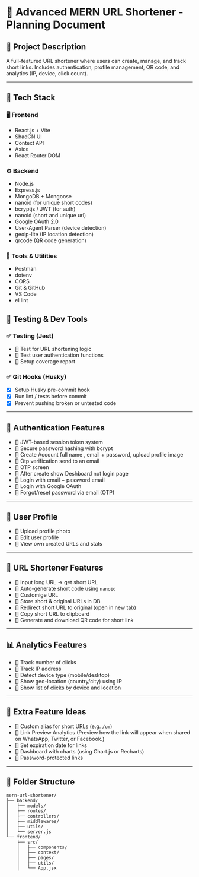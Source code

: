 # 🔗 Advanced MERN URL Shortener - Planning Document

## 📌 Project Description

A full-featured URL shortener where users can create, manage, and track short links. Includes authentication, profile management, QR code, and analytics (IP, device, click count).

---

## 🧰 Tech Stack

### 🖥️ Frontend

- React.js + Vite
- ShadCN UI
- Context API
- Axios
- React Router DOM

### ⚙️ Backend

- Node.js
- Express.js
- MongoDB + Mongoose
- nanoid (for unique short codes)
- bcryptjs / JWT (for auth)
- nanoid (short and unique url)
- Google OAuth 2.0
- User-Agent Parser (device detection)
- geoip-lite (IP location detection)
- qrcode (QR code generation)

### 🧪 Tools & Utilities

- Postman
- dotenv
- CORS
- Git & GitHub
- VS Code
- el lint

## 🧪 Testing & Dev Tools

### ✅ Testing (Jest)

- [] Test for URL shortening logic
- [] Test user authentication functions
- [] Setup coverage report

### ✅ Git Hooks (Husky)

- [x] Setup Husky pre-commit hook
- [x] Run lint / tests before commit
- [x] Prevent pushing broken or untested code

---

## 🔐 Authentication Features

- [] JWT-based session token system
- [] Secure password hashing with bcrypt
- [] Create Account full name , email + password, upload profile image
- [] Otp verification send to an email
- [] OTP screen
- [] After create show Deshboard not login page
- [] Login with email + password email
- [] Login with Google OAuth
- [] Forgot/reset password via email (OTP)

---

## 👤 User Profile

- [] Upload profile photo
- [] Edit user profile
- [] View own created URLs and stats

---

## 🔗 URL Shortener Features

- [] Input long URL → get short URL
- [] Auto-generate short code using `nanoid`
- [] Customige URL
- [] Store short & original URLs in DB
- [] Redirect short URL to original (open in new tab)
- [] Copy short URL to clipboard
- [] Generate and download QR code for short link

---

## 📊 Analytics Features

- [] Track number of clicks
- [] Track IP address
- [] Detect device type (mobile/desktop)
- [] Show geo-location (country/city) using IP
- [] Show list of clicks by device and location

---

## 🌟 Extra Feature Ideas

- [] Custom alias for short URLs (e.g. `/om`)
- [] Link Preview Analytics (Preview how the link will appear when shared on WhatsApp, Twitter, or Facebook.)
- [] Set expiration date for links
- [] Dashboard with charts (using Chart.js or Recharts)
- [] Password-protected links

---

## 📂 Folder Structure

```plaintext
mern-url-shortener/
├── backend/
│   ├── models/
│   ├── routes/
│   ├── controllers/
│   ├── middlewares/
│   ├── utils/
│   └── server.js
└── frontend/
    ├── src/
    │   ├── components/
    │   ├── context/
    │   ├── pages/
    │   ├── utils/
    │   └── App.jsx
```
